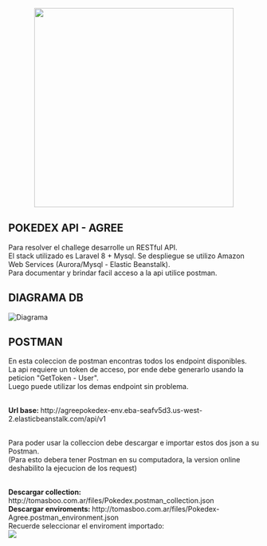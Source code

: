 <p align="center"><a href="https://laravel.com" target="_blank"><img src="https://raw.githubusercontent.com/laravel/art/master/logo-lockup/5%20SVG/2%20CMYK/1%20Full%20Color/laravel-logolockup-cmyk-red.svg" width="400"></a></p>


## POKEDEX API - AGREE

<p>
  Para resolver el challege desarrolle un RESTful API. <br>
  El stack utilizado es Laravel 8 + Mysql. Se despliegue se utilizo Amazon Web Services (Aurora/Mysql - Elastic Beanstalk). <br>
  Para documentar y brindar facil acceso a la api utilice postman.  
</p>

    
## DIAGRAMA DB
![Diagrama](http://tomasboo.com.ar/images/diagrama_pokedex.jpg)

## POSTMAN
<p>
    En esta coleccion de postman encontras todos los endpoint disponibles. <br>
    La api requiere un token de acceso, por ende debe generarlo usando la peticion "GetToken - User".<br>
    Luego puede utilizar los demas endpoint sin problema.
</p>

<br>
<b>Url base: </b> http://agreepokedex-env.eba-seafv5d3.us-west-2.elasticbeanstalk.com/api/v1
<br>
<br>
<p>
    Para poder usar la colleccion debe descargar e importar estos dos json a su Postman.<br>
    (Para esto debera tener Postman en su computadora, la version online deshabilito la ejecucion de los request)
</p>
<br>
<b>Descargar collection: </b> http://tomasboo.com.ar/files/Pokedex.postman_collection.json
<br>
<b>Descargar enviroments: </b> http://tomasboo.com.ar/files/Pokedex-Agree.postman_environment.json
<br>
Recuerde seleccionar el enviroment importado:
<br>
<img src="http://tomasboo.com.ar/files/asdasd5a1sd651a.png">
<br>
